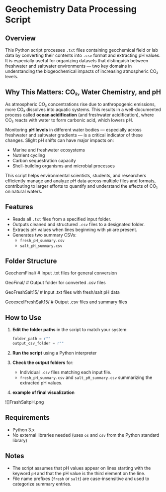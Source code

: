 # Geochemistry Data Processing Script

## Overview

This Python script processes `.txt` files containing geochemical field or lab data by converting their contents into `.csv` format and extracting pH values. It is especially useful for organizing datasets that distinguish between freshwater and saltwater environments — two key domains in understanding the biogeochemical impacts of increasing atmospheric CO₂ levels.

## Why This Matters: CO₂, Water Chemistry, and pH

As atmospheric CO₂ concentrations rise due to anthropogenic emissions, more CO₂ dissolves into aquatic systems. This results in a well-documented process called **ocean acidification** (and freshwater acidification), where CO₂ reacts with water to form carbonic acid, which lowers pH.

Monitoring **pH levels** in different water bodies — especially across freshwater and saltwater gradients — is a critical indicator of these changes. Slight pH shifts can have major impacts on:

- Marine and freshwater ecosystems
- Nutrient cycling
- Carbon sequestration capacity
- Shell-building organisms and microbial processes

This script helps environmental scientists, students, and researchers efficiently manage and analyze pH data across multiple files and formats, contributing to larger efforts to quantify and understand the effects of CO₂ on natural waters.

## Features

- Reads all `.txt` files from a specified input folder.
- Outputs cleaned and structured `.csv` files to a designated folder.
- Extracts pH values when lines beginning with `pH` are present.
- Generates two summary CSVs:
  - `fresh_pH_summary.csv`
  - `salt_pH_summary.csv`

## Folder Structure

GeochemFinal/ # Input .txt files for general conversion

GeoFinal/ # Output folder for converted .csv files

GeoFreshSalt15/ # Input .txt files with fresh/salt pH data

GeoexcelFreshSalt15/ # Output .csv files and summary files


## How to Use

1. **Edit the folder paths** in the script to match your system:

    ```python
    folder_path = r""
    output_csv_folder = r""
    ```

2. **Run the script** using a Python interpreter

3. **Check the output folders** for:
    - Individual `.csv` files matching each input file.
    - `fresh_pH_summary.csv` and `salt_pH_summary.csv` summarizing the extracted pH values.
  
4. **example of final visualization**

![]FrashSaltpH.png

## Requirements

- Python 3.x
- No external libraries needed (uses `os` and `csv` from the Python standard library)

## Notes

- The script assumes that pH values appear on lines starting with the keyword `pH` and that the pH value is the third element on the line.
- File name prefixes (`fresh` or `salt`) are case-insensitive and used to categorize summary entries.

